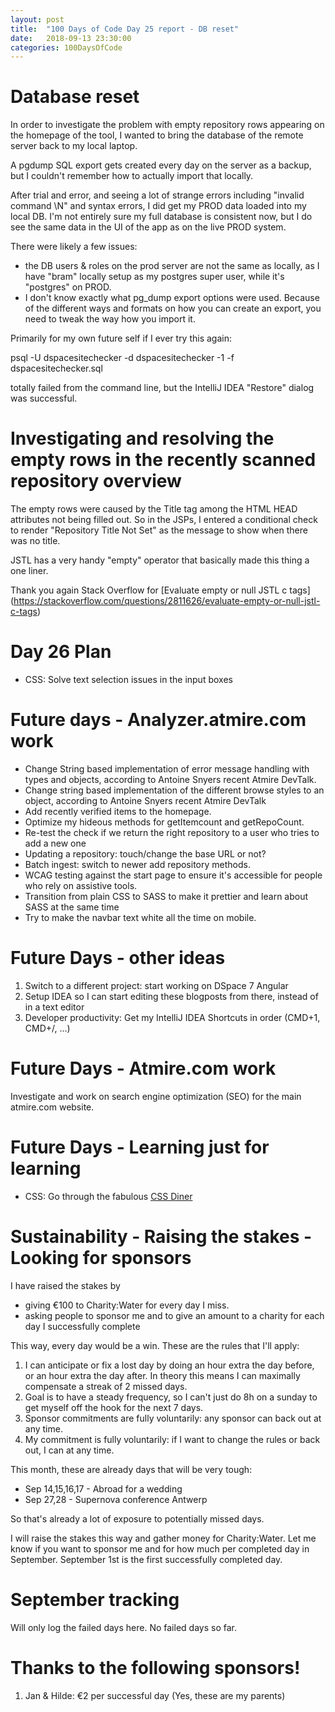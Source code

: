 ```yaml
---
layout: post
title:  "100 Days of Code Day 25 report - DB reset"
date:   2018-09-13 23:30:00
categories: 100DaysOfCode
---
```


# Database reset

In order to investigate the problem with empty repository rows appearing on the homepage of the tool, I wanted to bring the database of the remote server back to my local laptop.

A pgdump SQL export gets created every day on the server as a backup, but I couldn't remember how to actually import that locally.

After trial and error, and seeing a lot of strange errors including "invalid command \N" and syntax errors, I did get my PROD data loaded into my local DB. I'm not entirely sure my full database is consistent now, but I do see the same data in the UI of the app as on the live PROD system.

There were likely a few issues:
- the DB users & roles on the prod server are not the same as locally, as I have "bram" locally setup as my postgres super user, while it's "postgres" on PROD.
- I don't know exactly what pg_dump export options were used. Because of the different ways and formats on how you can create an export, you need to tweak the way how you import it.

Primarily for my own future self if I ever try this again: 

psql -U dspacesitechecker -d dspacesitechecker -1 -f dspacesitechecker.sql

totally failed from the command line, but the IntelliJ IDEA "Restore" dialog was successful.

# Investigating and resolving the empty rows in the recently scanned repository overview

The empty rows were caused by the Title tag among the HTML HEAD attributes not being filled out. So in the JSPs, I entered a conditional check to render "Repository Title Not Set" as the message to show when there was no title.

JSTL has a very handy "empty" operator that basically made this thing a one liner.

Thank you again Stack Overflow for [Evaluate empty or null JSTL c tags]
(https://stackoverflow.com/questions/2811626/evaluate-empty-or-null-jstl-c-tags)

# Day 26 Plan

* CSS: Solve text selection issues in the input boxes

# Future days - Analyzer.atmire.com work

* Change String based implementation of error message handling with types and objects, according to Antoine Snyers recent Atmire DevTalk.
* Change string based implementation of the different browse styles to an object, according to Antoine Snyers recent Atmire DevTalk
* Add recently verified items to the homepage.
* Optimize my hideous methods for getItemcount and getRepoCount.
* Re-test the check if we return the right repository to a user who tries to add a new one
* Updating a repository: touch/change the base URL or not?
* Batch ingest: switch to newer add repository methods.
* WCAG testing against the start page to ensure it's accessible for people who rely on assistive tools.
* Transition from plain CSS to SASS to make it prettier and learn about SASS at the same time
* Try to make the navbar text white all the time on mobile. 

# Future Days - other ideas

1. Switch to a different project: start working on DSpace 7 Angular
2. Setup IDEA so I can start editing these blogposts from there, instead of in a text editor
3. Developer productivity: Get my IntelliJ IDEA Shortcuts in order (CMD+1, CMD+/, ...)

# Future Days - Atmire.com work

Investigate and work on search engine optimization (SEO) for the main atmire.com website.

# Future Days - Learning just for learning

* CSS: Go through the fabulous [CSS Diner](https://flukeout.github.io/)

# Sustainability - Raising the stakes - Looking for sponsors

I have raised the stakes by
* giving €100 to Charity:Water for every day I miss.
* asking people to sponsor me and to give an amount to a charity for each day I successfully complete

This way, every day would be a win. These are the rules that I'll apply:

1. I can anticipate or fix a lost day by doing an hour extra the day before, or an hour extra the day after. In theory this means I can maximally compensate a streak of 2 missed days. 
2. Goal is to have a steady frequency, so I can't just do 8h on a sunday to get myself off the hook for the next 7 days.
3. Sponsor commitments are fully voluntarily: any sponsor can back out at any time.
4. My commitment is fully voluntarily: if I want to change the rules or back out, I can at any time.

This month, these are already days that will be very tough:
* Sep 14,15,16,17 - Abroad for a wedding
* Sep 27,28 - Supernova conference Antwerp

So that's already a lot of exposure to potentially missed days. 

I will raise the stakes this way and gather money for Charity:Water. Let me know if you want to sponsor me and for how much per completed day in September. September 1st is the first successfully completed day.

# September tracking

Will only log the failed days here. No failed days so far.

# Thanks to the following sponsors!

1. Jan & Hilde: €2 per successful day (Yes, these are my parents)



